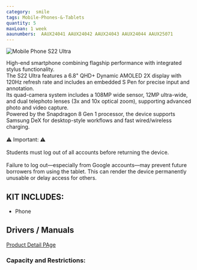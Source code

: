 ```yaml
---
category:  smile
tags: Mobile-Phones-&-Tablets
quantity: 5
maxLoan: 1 week
aaunumbers:  AAUX24041 AAUX24042 AAUX24043 AAUX24044 AAUX25071
---
```

![Mobile Phone S22 Ultra](https://fdn2.gsmarena.com/vv/pics/samsung/samsung-galaxy-s20-2.jpg)

High-end smartphone combining flagship performance with integrated stylus functionality.<br>The S22 Ultra features a 6.8" QHD+ Dynamic AMOLED 2X display with 120Hz refresh rate and includes an embedded S Pen for precise input and annotation.<br>Its quad-camera system includes a 108MP wide sensor, 12MP ultra-wide, and dual telephoto lenses (3x and 10x optical zoom), supporting advanced photo and video capture.<br>Powered by the Snapdragon 8 Gen 1 processor, the device supports Samsung DeX for desktop-style workflows and fast wired/wireless charging.<br><br>⚠️ Important: ⚠️<br><br>Students must log out of all accounts before returning the device.<br><br>Failure to log out—especially from Google accounts—may prevent future borrowers from using the tablet. This can render the device permanently unusable or delay access for others.
## KIT INCLUDES:
-  Phone

## Drivers / Manuals
[Product Detail PAge](https://www.samsung.com/us/business/support/owners/product/galaxy-s22-ultra-unlocked/)



### Capacity and Restrictions:
